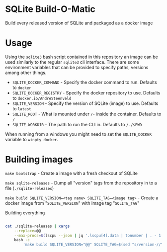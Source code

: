 # SQLite Build-O-Matic

Build every released version of SQLite and packaged as a docker image

# Usage

Using the `sqlite3` bash script contained in this repository an image can be used similarly to the regular `sqlite3` cli interface. There are some environment variables that can be provided to specify paths, versions among other things.

* `SQLITE_DOCKER_COMMAND` - Specify the docker command to run. Defaults to `docker`
* `SQLITE_DOCKER_REGISTRY` - Specify the docker repository to use. Defaults to `docker.io/AndreSteenveld`
* `SQLITE_VERSION` - Specify the version of SQLite (image) to use. Defaults to `latest`
* `SQLITE_ROOT` - What is mounted under `/-` inside the container. Defaults to `/`
* `SQLITE_WORKDIR` - The path to run the CLI in. Defaults to `/-/$PWD`

When running from a windows you might need to set the `SQLITE_DOCKER` variable to `winpty docker`.

# Building images

`make bootstrap` - Create a image with a fresh checkout of SQLite

`make sqlite-releases` - Dump all "version" tags from the repository in to a file (`./sqlite-releases`)

`make build SQLITE_VERSION=<tag name> SQLITE_TAG=<image tag>` - Create a docker image from "`SQLITE_VERSION`" with image tag "`SQLITE_TAG`"

Building everything
```bash

cat ./sqlite-releases | xargs                                               \
    --replace=@@                                                            \
    --max-procs=$(lscpu --json | jq '.lscpu[4].data | tonumber | . - 1' )   \
    bash -c                                                                 \
        'make build SQLITE_VERSION="@@" SQLITE_TAG=$(sed "s/version-//" <<<"@@")'

```
